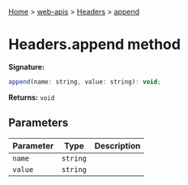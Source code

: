 [Home](./index) &gt; [web-apis](web-apis.md) &gt; [Headers](web-apis.headers.md) &gt; [append](web-apis.headers.append.md)

# Headers.append method


**Signature:**
```javascript
append(name: string, value: string): void;
```
**Returns:** `void`

## Parameters

|  Parameter | Type | Description |
|  --- | --- | --- |
|  `name` | `string` |  |
|  `value` | `string` |  |

